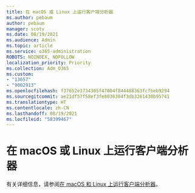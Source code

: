 ```yaml
---
title: 在 macOS 或 Linux 上运行客户端分析器
ms.author: pebaum
author: pebaum
manager: scotv
ms.date: 08/19/2021
ms.audience: Admin
ms.topic: article
ms.service: o365-administration
ROBOTS: NOINDEX, NOFOLLOW
localization_priority: Priority
ms.collection: Adm_O365
ms.custom:
- "13657"
- "9002913"
ms.openlocfilehash: f37652e3734305f47004f844488363fcfbeb9294
ms.sourcegitcommit: ae21df57f58ef3fe8036304f3db3261430b95741
ms.translationtype: HT
ms.contentlocale: zh-CN
ms.lasthandoff: 08/19/2021
ms.locfileid: "58399467"
---
```

# <a name="run-the-client-analyzer-on-macos-and-linux"></a>在 macOS 或 Linux 上运行客户端分析器

有关详细信息，请参阅[在 macOS 和 Linux 上运行客户端分析器](https://docs.microsoft.com/microsoft-365/security/defender-endpoint/run-analyzer-macos-linux)。